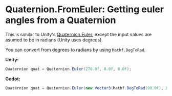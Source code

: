 # Quaternion.FromEuler: Getting euler angles from a Quaternion

This is similar to Unity's [Quaternion.Euler](https://docs.unity3d.com/ScriptReference/Quaternion.Euler.html), except the input values are asumed to be in radians (Unity uses degrees).

You can convert from degrees to radians by using `Mathf.DegToRad`.

**Unity:**
```csharp
Quaternion quat = Quaternion.Euler(270.0f, 0.0f, 0.0f);
```

**Godot:**
```csharp
Quaternion quat = Quaternion.Euler(new Vector3(Mathf.DegToRad(90.0f), 0.0f, 0.0f));
```
